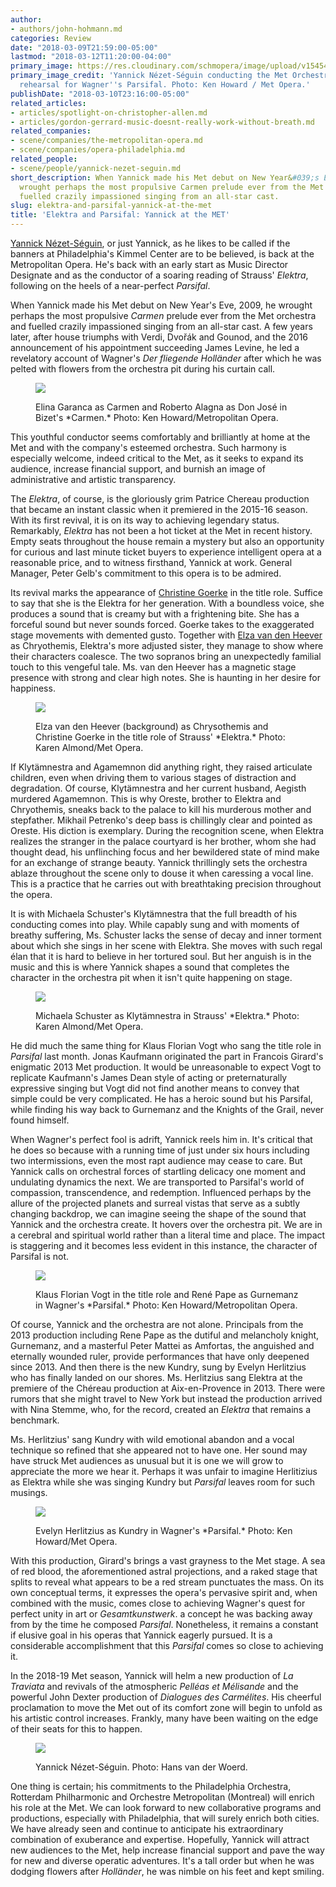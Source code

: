 ```yaml
---
author:
- authors/john-hohmann.md
categories: Review
date: "2018-03-09T21:59:00-05:00"
lastmod: "2018-03-12T11:20:00-04:00"
primary_image: https://res.cloudinary.com/schmopera/image/upload/v1545409169/media/webhook-uploads/1520650683680/sq---Yannick-Parsifal.jpg.jpg
primary_image_credit: 'Yannick Nézet-Séguin conducting the Met Orchestra during a
  rehearsal for Wagner''s Parsifal. Photo: Ken Howard / Met Opera.'
publishDate: "2018-03-10T23:16:00-05:00"
related_articles:
- articles/spotlight-on-christopher-allen.md
- articles/gordon-gerrard-music-doesnt-really-work-without-breath.md
related_companies:
- scene/companies/the-metropolitan-opera.md
- scene/companies/opera-philadelphia.md
related_people:
- scene/people/yannick-nezet-seguin.md
short_description: When Yannick made his Met debut on New Year&#039;s Eve, 2009, he
  wrought perhaps the most propulsive Carmen prelude ever from the Met orchestra and
  fuelled crazily impassioned singing from an all-star cast.
slug: elektra-and-parsifal-yannick-at-the-met
title: 'Elektra and Parsifal: Yannick at the MET'
---
```


[Yannick Nézet-Séguin](/scene/people/yannick-nezet-seguin/), or just Yannick, as he likes to be called if the banners at Philadelphia's Kimmel Center are to be believed, is back at the Metropolitan Opera. He's back with an early start as Music Director Designate and as the conductor of a soaring reading of Strauss' *Elektra*, following on the heels of a near-perfect *Parsifal*.

When Yannick made his Met debut on New Year's Eve, 2009, he wrought perhaps the most propulsive *Carmen* prelude ever from the Met orchestra and fuelled crazily impassioned singing from an all-star cast. A few years later, after house triumphs with Verdi, Dvořák and Gounod, and the 2016 announcement of his appointment succeeding James Levine, he led a revelatory account of Wagner's *Der fliegende Holländer* after which he was pelted with flowers from the orchestra pit during his curtain call.

<figure data-type="image">

![](https://res.cloudinary.com/schmopera/image/upload/v1545409169/media/webhook-uploads/1520715859193/CARMEN%20Garanca%20and%20Alagna_0061.jpg.jpg)
<figcaption>Elina Garanca as Carmen and Roberto Alagna as Don José in Bizet's *Carmen.* Photo: Ken Howard/Metropolitan Opera.</figcaption>
</figure>

This youthful conductor seems comfortably and brilliantly at home at the Met and with the company's esteemed orchestra. Such harmony is especially welcome, indeed critical to the Met, as it seeks to expand its audience, increase financial support, and burnish an image of administrative and artistic transparency. 

The *Elektra*, of course, is the gloriously grim Patrice Chereau production that became an instant classic when it premiered in the 2015-16 season. With its first revival, it is on its way to achieving legendary status. Remarkably, *Elektra* has not been a hot ticket at the Met in recent history. Empty seats throughout the house remain a mystery but also an opportunity for curious and last minute ticket buyers to experience intelligent opera at a reasonable price, and to witness firsthand, Yannick at work. General Manager, Peter Gelb's commitment to this opera is to be admired.

Its revival marks the appearance of [Christine Goerke](/talking-with-singers-christine-goerke/) in the title role. Suffice to say that she is the Elektra for her generation. With a boundless voice, she produces a sound that is creamy but with a frightening bite. She has a forceful sound but never sounds forced. Goerke takes to the exaggerated stage movements with demented gusto. Together with [Elza van den Heever](/talking-with-singers-elza-van-den-heever/) as Chryothemis, Elektra's more adjusted sister, they manage to show where their characters coalesce. The two sopranos bring an unexpectedly familial touch to this vengeful tale. Ms. van den Heever has a magnetic stage presence with strong and clear high notes. She is haunting in her desire for happiness. 

<figure data-type="image">

![](https://res.cloudinary.com/schmopera/image/upload/v1545409169/media/webhook-uploads/1520715740877/Elektra_0188_C.jpg.jpg)
<figcaption>Elza van den Heever (background) as Chrysothemis and Christine Goerke in the title role of Strauss' *Elektra.* Photo: Karen Almond/Met Opera.</figcaption>
</figure>

If Klytämnestra and Agamemnon did anything right, they raised articulate children, even when driving them to various stages of distraction and degradation. Of course, Klytämnestra and her current husband, Aegisth murdered Agamemnon. This is why Oreste, brother to Elektra and Chryothemis, sneaks back to the palace to kill his murderous mother and stepfather. Mikhail Petrenko's deep bass is chillingly clear and pointed as Oreste. His diction is exemplary. During the recognition scene, when Elektra realizes the stranger in the palace courtyard is her brother, whom she had thought dead, his unflinching focus and her bewildered state of mind make for an exchange of strange beauty. Yannick thrillingly sets the orchestra ablaze throughout the scene only to douse it when caressing a vocal line. This is a practice that he carries out with breathtaking precision throughout the opera.  

It is with Michaela Schuster's Klytämnestra that the full breadth of his conducting comes into play. While capably sung and with moments of breathy suffering, Ms. Schuster lacks the sense of decay and inner torment about which she sings in her scene with Elektra. She moves with such regal élan that it is hard to believe in her tortured soul. But her anguish is in the music and this is where Yannick shapes a sound that completes the character in the orchestra pit when it isn't quite happening on stage.

<figure data-type="image">

![](https://res.cloudinary.com/schmopera/image/upload/v1545409169/media/webhook-uploads/1520715778373/_KA39701_C.jpg.jpg)
<figcaption>Michaela Schuster as Klytämnestra in Strauss' *Elektra.* Photo: Karen Almond/Met Opera.</figcaption>
</figure>

He did much the same thing for Klaus Florian Vogt who sang the title role in *Parsifal* last month. Jonas Kaufmann originated the part in Francois Girard's enigmatic 2013 Met production. It would be unreasonable to expect Vogt to replicate Kaufmann's James Dean style of acting or preternaturally expressive singing but Vogt did not find another means to convey that simple could be very complicated. He has a heroic sound but his Parsifal, while finding his way back to Gurnemanz and the Knights of the Grail, never found himself. 

When Wagner's perfect fool is adrift, Yannick reels him in. It's critical that he does so because with a running time of just under six hours including two intermissions, even the most rapt audience may cease to care. But Yannick calls on orchestral forces of startling delicacy one moment and undulating dynamics the next. We are transported to Parsifal's world of compassion, transcendence, and redemption. Influenced perhaps by the allure of the projected planets and surreal vistas that serve as a subtly changing backdrop, we can imagine seeing the shape of the sound that Yannick and the orchestra create. It hovers over the orchestra pit. We are in a cerebral and spiritual world rather than a literal time and place. The impact is staggering and it becomes less evident in this instance, the character of Parsifal is not. 

<figure data-type="image">

![](https://res.cloudinary.com/schmopera/image/upload/v1545409169/media/webhook-uploads/1520715812457/PARS_1078a.jpg.jpg)
<figcaption>Klaus Florian Vogt in the title role and René Pape as Gurnemanz in Wagner's *Parsifal.* Photo: Ken Howard/Metropolitan Opera.</figcaption>
</figure>

Of course, Yannick and the orchestra are not alone. Principals from the 2013 production including Rene Pape as the dutiful and melancholy knight, Gurnemanz, and a masterful Peter Mattei as Amfortas, the anguished and eternally wounded ruler, provide performances that have only deepened since 2013. And then there is the new Kundry, sung by Evelyn Herlitzius who has finally landed on our shores. Ms. Herlitzius sang Elektra at the premiere of the Chéreau production at Aix-en-Provence in 2013. There were rumors that she might travel to New York but instead the production arrived with Nina Stemme, who, for the record, created an *Elektra* that remains a benchmark.

Ms. Herlitzius' sang Kundry with wild emotional abandon and a vocal technique so refined that she appeared not to have one. Her sound may have struck Met audiences as unusual but it is one we will grow to appreciate the more we hear it. Perhaps it was unfair to imagine Herlitizius as Elektra while she was singing Kundry but *Parsifal* leaves room for such musings.

<figure data-type="image">

![](https://res.cloudinary.com/schmopera/image/upload/v1545409169/media/webhook-uploads/1520715849225/PARS_0580a.jpg.jpg)
<figcaption>Evelyn Herlitzius as Kundry in Wagner's *Parsifal.* Photo: Ken Howard/Met Opera.</figcaption>
</figure>

With this production, Girard's brings a vast grayness to the Met stage. A sea of red blood, the aforementioned astral projections, and a raked stage that splits to reveal what appears to be a red stream punctuates the mass. On its own conceptual terms, it expresses the opera's pervasive spirit and, when combined with the music, comes close to achieving Wagner's quest for perfect unity in art or *Gesamtkunstwerk*. a concept he was backing away from by the time he composed *Parsifal*. Nonetheless, it remains a constant if elusive goal in his operas that Yannick eagerly pursued. It is a considerable accomplishment that this *Parsifal* comes so close to achieving it. 

In the 2018-19 Met season, Yannick will helm a new production of *La Traviata* and revivals of the atmospheric *Pelléas et Mélisande* and the powerful John Dexter production of *Dialogues des Carmélites*. His cheerful proclamation to move the Met out of its comfort zone will begin to unfold as his artistic control increases. Frankly, many have been waiting on the edge of their seats for this to happen. 

<figure data-type="image">

![](https://res.cloudinary.com/schmopera/image/upload/v1545409169/media/webhook-uploads/1520715710392/yannick-2--Hans-van-der-Woerd.jpg.jpg)
<figcaption>Yannick Nézet-Séguin. Photo: Hans van der Woerd.</figcaption>
</figure>

One thing is certain; his commitments to the Philadelphia Orchestra, Rotterdam Philharmonic and Orchestre Metropolitan (Montreal) will enrich his role at the Met. We can look forward to new collaborative programs and productions, especially with Philadelphia, that will surely enrich both cities. We have already seen and continue to anticipate his extraordinary combination of exuberance and expertise. Hopefully, Yannick will attract new audiences to the Met, help increase financial support and pave the way for new and diverse operatic adventures. It's a tall order but when he was dodging flowers after *Holländer*, he was nimble on his feet and kept smiling.
